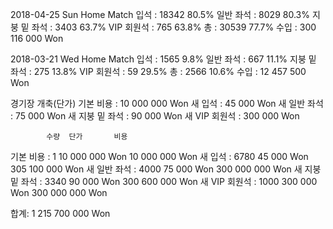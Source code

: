 2018-04-25 Sun Home Match
입석		: 	18342 		80.5%
일반 좌석	: 	8029 		80.3%
지붕 밑 좌석	: 	3403 		63.7%
VIP 회원석	: 	765 		63.8%
총		:	30539		77.7%
수입		:	300 116 000 Won

2018-03-21 Wed Home Match
입석		: 	1565 		9.8%
일반 좌석	: 	667 		11.1%
지붕 밑 좌석	: 	275 		13.8%
VIP 회원석	: 	59 		29.5%
총		:	2566		10.6%
수입		:	12 457 500 Won

경기장 개축(단가)
기본 비용	:	10 000 000 Won
새 입석		:	    45 000 Won
새 일반 좌석	:           75 000 Won
새 지붕 밑 좌석	:           90 000 Won
새 VIP 회원석	:          300 000 Won

  			수량 	단가 		 비용
기본 비용	: 	1 	10 000 000 Won     10 000 000 Won
새 입석		: 	6780 	    45 000 Won    305 100 000 Won
새 일반 좌석	: 	4000 	    75 000 Won    300 000 000 Won
새 지붕 밑 좌석	: 	3340 	    90 000 Won    300 600 000 Won
새 VIP 회원석	: 	1000 	   300 000 Won    300 000 000 Won
  	  	  	 
합계: 	  	  			        1 215 700 000 Won 
